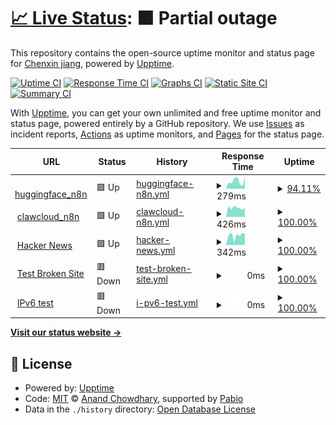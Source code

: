 # [📈 Live Status](https://demo.upptime.js.org): <!--live status--> **🟧 Partial outage**

This repository contains the open-source uptime monitor and status page for [Chenxin jiang](https://demo.upptime.js.org), powered by [Upptime](https://github.com/upptime/upptime).

[![Uptime CI](https://github.com/abcdqwerxsa/upptime/workflows/Uptime%20CI/badge.svg)](https://github.com/abcdqwerxsa/upptime/actions?query=workflow%3A%22Uptime+CI%22)
[![Response Time CI](https://github.com/abcdqwerxsa/upptime/workflows/Response%20Time%20CI/badge.svg)](https://github.com/abcdqwerxsa/upptime/actions?query=workflow%3A%22Response+Time+CI%22)
[![Graphs CI](https://github.com/abcdqwerxsa/upptime/workflows/Graphs%20CI/badge.svg)](https://github.com/abcdqwerxsa/upptime/actions?query=workflow%3A%22Graphs+CI%22)
[![Static Site CI](https://github.com/abcdqwerxsa/upptime/workflows/Static%20Site%20CI/badge.svg)](https://github.com/abcdqwerxsa/upptime/actions?query=workflow%3A%22Static+Site+CI%22)
[![Summary CI](https://github.com/abcdqwerxsa/upptime/workflows/Summary%20CI/badge.svg)](https://github.com/abcdqwerxsa/upptime/actions?query=workflow%3A%22Summary+CI%22)

With [Upptime](https://upptime.js.org), you can get your own unlimited and free uptime monitor and status page, powered entirely by a GitHub repository. We use [Issues](https://github.com/abcdqwerxsa/upptime/issues) as incident reports, [Actions](https://github.com/abcdqwerxsa/upptime/actions) as uptime monitors, and [Pages](https://demo.upptime.js.org) for the status page.

<!--start: status pages-->
<!-- This summary is generated by Upptime (https://github.com/upptime/upptime) -->
<!-- Do not edit this manually, your changes will be overwritten -->
<!-- prettier-ignore -->
| URL | Status | History | Response Time | Uptime |
| --- | ------ | ------- | ------------- | ------ |
| <img alt="" src="https://icons.duckduckgo.com/ip3/aawddaffaf-n8n.hf.space.ico" height="13"> [huggingface_n8n](https://aawddaffaf-n8n.hf.space) | 🟩 Up | [huggingface-n8n.yml](https://github.com/abcdqwerxsa/upptime/commits/HEAD/history/huggingface-n8n.yml) | <details><summary><img alt="Response time graph" src="./graphs/huggingface-n8n/response-time-week.png" height="20"> 279ms</summary><br><a href="https://abcdqwerxsa.github.io/upptime/history/huggingface-n8n"><img alt="Response time 225" src="https://img.shields.io/endpoint?url=https%3A%2F%2Fraw.githubusercontent.com%2Fabcdqwerxsa%2Fupptime%2FHEAD%2Fapi%2Fhuggingface-n8n%2Fresponse-time.json"></a><br><a href="https://abcdqwerxsa.github.io/upptime/history/huggingface-n8n"><img alt="24-hour response time 345" src="https://img.shields.io/endpoint?url=https%3A%2F%2Fraw.githubusercontent.com%2Fabcdqwerxsa%2Fupptime%2FHEAD%2Fapi%2Fhuggingface-n8n%2Fresponse-time-day.json"></a><br><a href="https://abcdqwerxsa.github.io/upptime/history/huggingface-n8n"><img alt="7-day response time 279" src="https://img.shields.io/endpoint?url=https%3A%2F%2Fraw.githubusercontent.com%2Fabcdqwerxsa%2Fupptime%2FHEAD%2Fapi%2Fhuggingface-n8n%2Fresponse-time-week.json"></a><br><a href="https://abcdqwerxsa.github.io/upptime/history/huggingface-n8n"><img alt="30-day response time 225" src="https://img.shields.io/endpoint?url=https%3A%2F%2Fraw.githubusercontent.com%2Fabcdqwerxsa%2Fupptime%2FHEAD%2Fapi%2Fhuggingface-n8n%2Fresponse-time-month.json"></a><br><a href="https://abcdqwerxsa.github.io/upptime/history/huggingface-n8n"><img alt="1-year response time 225" src="https://img.shields.io/endpoint?url=https%3A%2F%2Fraw.githubusercontent.com%2Fabcdqwerxsa%2Fupptime%2FHEAD%2Fapi%2Fhuggingface-n8n%2Fresponse-time-year.json"></a></details> | <details><summary><a href="https://abcdqwerxsa.github.io/upptime/history/huggingface-n8n">94.11%</a></summary><a href="https://abcdqwerxsa.github.io/upptime/history/huggingface-n8n"><img alt="All-time uptime 97.68%" src="https://img.shields.io/endpoint?url=https%3A%2F%2Fraw.githubusercontent.com%2Fabcdqwerxsa%2Fupptime%2FHEAD%2Fapi%2Fhuggingface-n8n%2Fuptime.json"></a><br><a href="https://abcdqwerxsa.github.io/upptime/history/huggingface-n8n"><img alt="24-hour uptime 58.77%" src="https://img.shields.io/endpoint?url=https%3A%2F%2Fraw.githubusercontent.com%2Fabcdqwerxsa%2Fupptime%2FHEAD%2Fapi%2Fhuggingface-n8n%2Fuptime-day.json"></a><br><a href="https://abcdqwerxsa.github.io/upptime/history/huggingface-n8n"><img alt="7-day uptime 94.11%" src="https://img.shields.io/endpoint?url=https%3A%2F%2Fraw.githubusercontent.com%2Fabcdqwerxsa%2Fupptime%2FHEAD%2Fapi%2Fhuggingface-n8n%2Fuptime-week.json"></a><br><a href="https://abcdqwerxsa.github.io/upptime/history/huggingface-n8n"><img alt="30-day uptime 97.68%" src="https://img.shields.io/endpoint?url=https%3A%2F%2Fraw.githubusercontent.com%2Fabcdqwerxsa%2Fupptime%2FHEAD%2Fapi%2Fhuggingface-n8n%2Fuptime-month.json"></a><br><a href="https://abcdqwerxsa.github.io/upptime/history/huggingface-n8n"><img alt="1-year uptime 97.68%" src="https://img.shields.io/endpoint?url=https%3A%2F%2Fraw.githubusercontent.com%2Fabcdqwerxsa%2Fupptime%2FHEAD%2Fapi%2Fhuggingface-n8n%2Fuptime-year.json"></a></details>
| <img alt="" src="https://icons.duckduckgo.com/ip3/n8n-gqzssian.eu-central-1.clawcloudrun.com.ico" height="13"> [clawcloud_n8n](https://n8n-gqzssian.eu-central-1.clawcloudrun.com) | 🟩 Up | [clawcloud-n8n.yml](https://github.com/abcdqwerxsa/upptime/commits/HEAD/history/clawcloud-n8n.yml) | <details><summary><img alt="Response time graph" src="./graphs/clawcloud-n8n/response-time-week.png" height="20"> 426ms</summary><br><a href="https://abcdqwerxsa.github.io/upptime/history/clawcloud-n8n"><img alt="Response time 433" src="https://img.shields.io/endpoint?url=https%3A%2F%2Fraw.githubusercontent.com%2Fabcdqwerxsa%2Fupptime%2FHEAD%2Fapi%2Fclawcloud-n8n%2Fresponse-time.json"></a><br><a href="https://abcdqwerxsa.github.io/upptime/history/clawcloud-n8n"><img alt="24-hour response time 473" src="https://img.shields.io/endpoint?url=https%3A%2F%2Fraw.githubusercontent.com%2Fabcdqwerxsa%2Fupptime%2FHEAD%2Fapi%2Fclawcloud-n8n%2Fresponse-time-day.json"></a><br><a href="https://abcdqwerxsa.github.io/upptime/history/clawcloud-n8n"><img alt="7-day response time 426" src="https://img.shields.io/endpoint?url=https%3A%2F%2Fraw.githubusercontent.com%2Fabcdqwerxsa%2Fupptime%2FHEAD%2Fapi%2Fclawcloud-n8n%2Fresponse-time-week.json"></a><br><a href="https://abcdqwerxsa.github.io/upptime/history/clawcloud-n8n"><img alt="30-day response time 433" src="https://img.shields.io/endpoint?url=https%3A%2F%2Fraw.githubusercontent.com%2Fabcdqwerxsa%2Fupptime%2FHEAD%2Fapi%2Fclawcloud-n8n%2Fresponse-time-month.json"></a><br><a href="https://abcdqwerxsa.github.io/upptime/history/clawcloud-n8n"><img alt="1-year response time 433" src="https://img.shields.io/endpoint?url=https%3A%2F%2Fraw.githubusercontent.com%2Fabcdqwerxsa%2Fupptime%2FHEAD%2Fapi%2Fclawcloud-n8n%2Fresponse-time-year.json"></a></details> | <details><summary><a href="https://abcdqwerxsa.github.io/upptime/history/clawcloud-n8n">100.00%</a></summary><a href="https://abcdqwerxsa.github.io/upptime/history/clawcloud-n8n"><img alt="All-time uptime 100.00%" src="https://img.shields.io/endpoint?url=https%3A%2F%2Fraw.githubusercontent.com%2Fabcdqwerxsa%2Fupptime%2FHEAD%2Fapi%2Fclawcloud-n8n%2Fuptime.json"></a><br><a href="https://abcdqwerxsa.github.io/upptime/history/clawcloud-n8n"><img alt="24-hour uptime 100.00%" src="https://img.shields.io/endpoint?url=https%3A%2F%2Fraw.githubusercontent.com%2Fabcdqwerxsa%2Fupptime%2FHEAD%2Fapi%2Fclawcloud-n8n%2Fuptime-day.json"></a><br><a href="https://abcdqwerxsa.github.io/upptime/history/clawcloud-n8n"><img alt="7-day uptime 100.00%" src="https://img.shields.io/endpoint?url=https%3A%2F%2Fraw.githubusercontent.com%2Fabcdqwerxsa%2Fupptime%2FHEAD%2Fapi%2Fclawcloud-n8n%2Fuptime-week.json"></a><br><a href="https://abcdqwerxsa.github.io/upptime/history/clawcloud-n8n"><img alt="30-day uptime 100.00%" src="https://img.shields.io/endpoint?url=https%3A%2F%2Fraw.githubusercontent.com%2Fabcdqwerxsa%2Fupptime%2FHEAD%2Fapi%2Fclawcloud-n8n%2Fuptime-month.json"></a><br><a href="https://abcdqwerxsa.github.io/upptime/history/clawcloud-n8n"><img alt="1-year uptime 100.00%" src="https://img.shields.io/endpoint?url=https%3A%2F%2Fraw.githubusercontent.com%2Fabcdqwerxsa%2Fupptime%2FHEAD%2Fapi%2Fclawcloud-n8n%2Fuptime-year.json"></a></details>
| <img alt="" src="https://icons.duckduckgo.com/ip3/news.ycombinator.com.ico" height="13"> [Hacker News](https://news.ycombinator.com) | 🟩 Up | [hacker-news.yml](https://github.com/abcdqwerxsa/upptime/commits/HEAD/history/hacker-news.yml) | <details><summary><img alt="Response time graph" src="./graphs/hacker-news/response-time-week.png" height="20"> 342ms</summary><br><a href="https://abcdqwerxsa.github.io/upptime/history/hacker-news"><img alt="Response time 302" src="https://img.shields.io/endpoint?url=https%3A%2F%2Fraw.githubusercontent.com%2Fabcdqwerxsa%2Fupptime%2FHEAD%2Fapi%2Fhacker-news%2Fresponse-time.json"></a><br><a href="https://abcdqwerxsa.github.io/upptime/history/hacker-news"><img alt="24-hour response time 310" src="https://img.shields.io/endpoint?url=https%3A%2F%2Fraw.githubusercontent.com%2Fabcdqwerxsa%2Fupptime%2FHEAD%2Fapi%2Fhacker-news%2Fresponse-time-day.json"></a><br><a href="https://abcdqwerxsa.github.io/upptime/history/hacker-news"><img alt="7-day response time 342" src="https://img.shields.io/endpoint?url=https%3A%2F%2Fraw.githubusercontent.com%2Fabcdqwerxsa%2Fupptime%2FHEAD%2Fapi%2Fhacker-news%2Fresponse-time-week.json"></a><br><a href="https://abcdqwerxsa.github.io/upptime/history/hacker-news"><img alt="30-day response time 312" src="https://img.shields.io/endpoint?url=https%3A%2F%2Fraw.githubusercontent.com%2Fabcdqwerxsa%2Fupptime%2FHEAD%2Fapi%2Fhacker-news%2Fresponse-time-month.json"></a><br><a href="https://abcdqwerxsa.github.io/upptime/history/hacker-news"><img alt="1-year response time 302" src="https://img.shields.io/endpoint?url=https%3A%2F%2Fraw.githubusercontent.com%2Fabcdqwerxsa%2Fupptime%2FHEAD%2Fapi%2Fhacker-news%2Fresponse-time-year.json"></a></details> | <details><summary><a href="https://abcdqwerxsa.github.io/upptime/history/hacker-news">100.00%</a></summary><a href="https://abcdqwerxsa.github.io/upptime/history/hacker-news"><img alt="All-time uptime 100.00%" src="https://img.shields.io/endpoint?url=https%3A%2F%2Fraw.githubusercontent.com%2Fabcdqwerxsa%2Fupptime%2FHEAD%2Fapi%2Fhacker-news%2Fuptime.json"></a><br><a href="https://abcdqwerxsa.github.io/upptime/history/hacker-news"><img alt="24-hour uptime 100.00%" src="https://img.shields.io/endpoint?url=https%3A%2F%2Fraw.githubusercontent.com%2Fabcdqwerxsa%2Fupptime%2FHEAD%2Fapi%2Fhacker-news%2Fuptime-day.json"></a><br><a href="https://abcdqwerxsa.github.io/upptime/history/hacker-news"><img alt="7-day uptime 100.00%" src="https://img.shields.io/endpoint?url=https%3A%2F%2Fraw.githubusercontent.com%2Fabcdqwerxsa%2Fupptime%2FHEAD%2Fapi%2Fhacker-news%2Fuptime-week.json"></a><br><a href="https://abcdqwerxsa.github.io/upptime/history/hacker-news"><img alt="30-day uptime 99.93%" src="https://img.shields.io/endpoint?url=https%3A%2F%2Fraw.githubusercontent.com%2Fabcdqwerxsa%2Fupptime%2FHEAD%2Fapi%2Fhacker-news%2Fuptime-month.json"></a><br><a href="https://abcdqwerxsa.github.io/upptime/history/hacker-news"><img alt="1-year uptime 99.99%" src="https://img.shields.io/endpoint?url=https%3A%2F%2Fraw.githubusercontent.com%2Fabcdqwerxsa%2Fupptime%2FHEAD%2Fapi%2Fhacker-news%2Fuptime-year.json"></a></details>
| <img alt="" src="https://icons.duckduckgo.com/ip3/thissitedoesnotexist.koj.co.ico" height="13"> [Test Broken Site](https://thissitedoesnotexist.koj.co) | 🟥 Down | [test-broken-site.yml](https://github.com/abcdqwerxsa/upptime/commits/HEAD/history/test-broken-site.yml) | <details><summary><img alt="Response time graph" src="./graphs/test-broken-site/response-time-week.png" height="20"> 0ms</summary><br><a href="https://abcdqwerxsa.github.io/upptime/history/test-broken-site"><img alt="Response time 0" src="https://img.shields.io/endpoint?url=https%3A%2F%2Fraw.githubusercontent.com%2Fabcdqwerxsa%2Fupptime%2FHEAD%2Fapi%2Ftest-broken-site%2Fresponse-time.json"></a><br><a href="https://abcdqwerxsa.github.io/upptime/history/test-broken-site"><img alt="24-hour response time 0" src="https://img.shields.io/endpoint?url=https%3A%2F%2Fraw.githubusercontent.com%2Fabcdqwerxsa%2Fupptime%2FHEAD%2Fapi%2Ftest-broken-site%2Fresponse-time-day.json"></a><br><a href="https://abcdqwerxsa.github.io/upptime/history/test-broken-site"><img alt="7-day response time 0" src="https://img.shields.io/endpoint?url=https%3A%2F%2Fraw.githubusercontent.com%2Fabcdqwerxsa%2Fupptime%2FHEAD%2Fapi%2Ftest-broken-site%2Fresponse-time-week.json"></a><br><a href="https://abcdqwerxsa.github.io/upptime/history/test-broken-site"><img alt="30-day response time 0" src="https://img.shields.io/endpoint?url=https%3A%2F%2Fraw.githubusercontent.com%2Fabcdqwerxsa%2Fupptime%2FHEAD%2Fapi%2Ftest-broken-site%2Fresponse-time-month.json"></a><br><a href="https://abcdqwerxsa.github.io/upptime/history/test-broken-site"><img alt="1-year response time 0" src="https://img.shields.io/endpoint?url=https%3A%2F%2Fraw.githubusercontent.com%2Fabcdqwerxsa%2Fupptime%2FHEAD%2Fapi%2Ftest-broken-site%2Fresponse-time-year.json"></a></details> | <details><summary><a href="https://abcdqwerxsa.github.io/upptime/history/test-broken-site">100.00%</a></summary><a href="https://abcdqwerxsa.github.io/upptime/history/test-broken-site"><img alt="All-time uptime 100.00%" src="https://img.shields.io/endpoint?url=https%3A%2F%2Fraw.githubusercontent.com%2Fabcdqwerxsa%2Fupptime%2FHEAD%2Fapi%2Ftest-broken-site%2Fuptime.json"></a><br><a href="https://abcdqwerxsa.github.io/upptime/history/test-broken-site"><img alt="24-hour uptime 100.00%" src="https://img.shields.io/endpoint?url=https%3A%2F%2Fraw.githubusercontent.com%2Fabcdqwerxsa%2Fupptime%2FHEAD%2Fapi%2Ftest-broken-site%2Fuptime-day.json"></a><br><a href="https://abcdqwerxsa.github.io/upptime/history/test-broken-site"><img alt="7-day uptime 100.00%" src="https://img.shields.io/endpoint?url=https%3A%2F%2Fraw.githubusercontent.com%2Fabcdqwerxsa%2Fupptime%2FHEAD%2Fapi%2Ftest-broken-site%2Fuptime-week.json"></a><br><a href="https://abcdqwerxsa.github.io/upptime/history/test-broken-site"><img alt="30-day uptime 100.00%" src="https://img.shields.io/endpoint?url=https%3A%2F%2Fraw.githubusercontent.com%2Fabcdqwerxsa%2Fupptime%2FHEAD%2Fapi%2Ftest-broken-site%2Fuptime-month.json"></a><br><a href="https://abcdqwerxsa.github.io/upptime/history/test-broken-site"><img alt="1-year uptime 100.00%" src="https://img.shields.io/endpoint?url=https%3A%2F%2Fraw.githubusercontent.com%2Fabcdqwerxsa%2Fupptime%2FHEAD%2Fapi%2Ftest-broken-site%2Fuptime-year.json"></a></details>
| <img alt="" src="https://icons.duckduckgo.com/ip3/null.ico" height="13"> [IPv6 test](forwardemail.net) | 🟥 Down | [i-pv6-test.yml](https://github.com/abcdqwerxsa/upptime/commits/HEAD/history/i-pv6-test.yml) | <details><summary><img alt="Response time graph" src="./graphs/i-pv6-test/response-time-week.png" height="20"> 0ms</summary><br><a href="https://abcdqwerxsa.github.io/upptime/history/i-pv6-test"><img alt="Response time 0" src="https://img.shields.io/endpoint?url=https%3A%2F%2Fraw.githubusercontent.com%2Fabcdqwerxsa%2Fupptime%2FHEAD%2Fapi%2Fi-pv6-test%2Fresponse-time.json"></a><br><a href="https://abcdqwerxsa.github.io/upptime/history/i-pv6-test"><img alt="24-hour response time 0" src="https://img.shields.io/endpoint?url=https%3A%2F%2Fraw.githubusercontent.com%2Fabcdqwerxsa%2Fupptime%2FHEAD%2Fapi%2Fi-pv6-test%2Fresponse-time-day.json"></a><br><a href="https://abcdqwerxsa.github.io/upptime/history/i-pv6-test"><img alt="7-day response time 0" src="https://img.shields.io/endpoint?url=https%3A%2F%2Fraw.githubusercontent.com%2Fabcdqwerxsa%2Fupptime%2FHEAD%2Fapi%2Fi-pv6-test%2Fresponse-time-week.json"></a><br><a href="https://abcdqwerxsa.github.io/upptime/history/i-pv6-test"><img alt="30-day response time 0" src="https://img.shields.io/endpoint?url=https%3A%2F%2Fraw.githubusercontent.com%2Fabcdqwerxsa%2Fupptime%2FHEAD%2Fapi%2Fi-pv6-test%2Fresponse-time-month.json"></a><br><a href="https://abcdqwerxsa.github.io/upptime/history/i-pv6-test"><img alt="1-year response time 0" src="https://img.shields.io/endpoint?url=https%3A%2F%2Fraw.githubusercontent.com%2Fabcdqwerxsa%2Fupptime%2FHEAD%2Fapi%2Fi-pv6-test%2Fresponse-time-year.json"></a></details> | <details><summary><a href="https://abcdqwerxsa.github.io/upptime/history/i-pv6-test">100.00%</a></summary><a href="https://abcdqwerxsa.github.io/upptime/history/i-pv6-test"><img alt="All-time uptime 100.00%" src="https://img.shields.io/endpoint?url=https%3A%2F%2Fraw.githubusercontent.com%2Fabcdqwerxsa%2Fupptime%2FHEAD%2Fapi%2Fi-pv6-test%2Fuptime.json"></a><br><a href="https://abcdqwerxsa.github.io/upptime/history/i-pv6-test"><img alt="24-hour uptime 100.00%" src="https://img.shields.io/endpoint?url=https%3A%2F%2Fraw.githubusercontent.com%2Fabcdqwerxsa%2Fupptime%2FHEAD%2Fapi%2Fi-pv6-test%2Fuptime-day.json"></a><br><a href="https://abcdqwerxsa.github.io/upptime/history/i-pv6-test"><img alt="7-day uptime 100.00%" src="https://img.shields.io/endpoint?url=https%3A%2F%2Fraw.githubusercontent.com%2Fabcdqwerxsa%2Fupptime%2FHEAD%2Fapi%2Fi-pv6-test%2Fuptime-week.json"></a><br><a href="https://abcdqwerxsa.github.io/upptime/history/i-pv6-test"><img alt="30-day uptime 100.00%" src="https://img.shields.io/endpoint?url=https%3A%2F%2Fraw.githubusercontent.com%2Fabcdqwerxsa%2Fupptime%2FHEAD%2Fapi%2Fi-pv6-test%2Fuptime-month.json"></a><br><a href="https://abcdqwerxsa.github.io/upptime/history/i-pv6-test"><img alt="1-year uptime 100.00%" src="https://img.shields.io/endpoint?url=https%3A%2F%2Fraw.githubusercontent.com%2Fabcdqwerxsa%2Fupptime%2FHEAD%2Fapi%2Fi-pv6-test%2Fuptime-year.json"></a></details>

<!--end: status pages-->

[**Visit our status website →**](https://demo.upptime.js.org)

## 📄 License

- Powered by: [Upptime](https://github.com/upptime/upptime)
- Code: [MIT](./LICENSE) © [Anand Chowdhary](https://anandchowdhary.com), supported by [Pabio](https://pabio.com)
- Data in the `./history` directory: [Open Database License](https://opendatacommons.org/licenses/odbl/1-0/)
